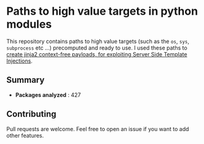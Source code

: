 # Paths to high value targets in python modules

This repository contains paths to high value targets (such as the `os`, `sys`, `subprocess` etc ...) precomputed and ready to use. I used these paths to [create jinja2 context-free payloads, for exploiting Server Side Template Injections](https://podalirius.net/en/articles/python-vulnerabilities-code-execution-in-jinja-templates/).

## Summary

 - **Packages analyzed** : 427

## Contributing

Pull requests are welcome. Feel free to open an issue if you want to add other features.